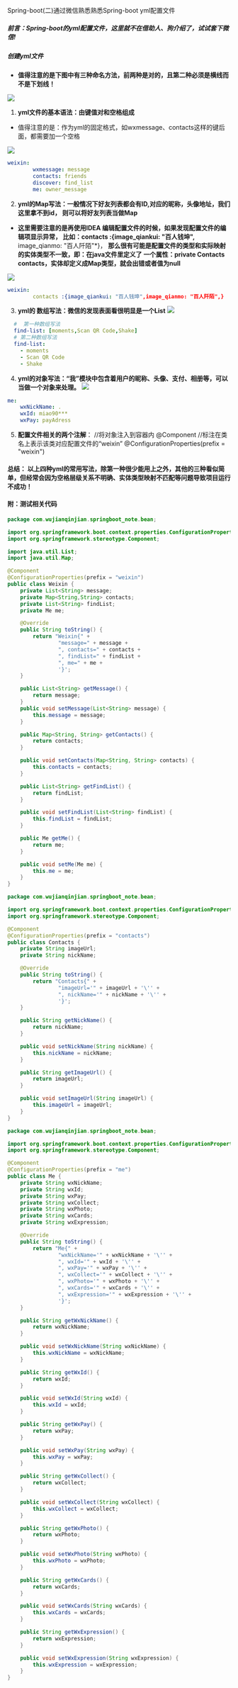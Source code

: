 Spring-boot(二)通过微信熟悉熟悉Spring-boot yml配置文件


##### 前言：Spring-boot的yml配置文件，这里就不在借助人、狗介绍了，试试套下微信!
##### 创建yml文件
- **值得注意的是下图中有三种命名方法，前两种是对的，且第二种必须是横线而不是下划线！**

![](https://github.com/wujianqinjian/ImageRep/blob/master/Springboot2/Springboot2Yml/1.png)

1. **yml文件的基本语法：由键值对和空格组成**
- 值得注意的是：作为yml的固定格式，如wxmessage、contacts这样的键后面，都需要加一个空格

![](https://github.com/wujianqinjian/ImageRep/blob/master/Springboot2/Springboot2Yml/2.png)

```yml
weixin:
        wxmessage: message
        contacts: friends
        discover: find_list
        me: owner_message
```


2. **yml的Map写法：一般情况下好友列表都会有ID,对应的昵称，头像地址，我们这里拿不到id，
 则可以将好友列表当做Map**
 - **这里需要注意的是再使用IDEA 编辑配置文件的时候，如果发现配置文件的编辑项显示异常，
  比如：contacts :{image_qiankui: "百人钱坤",** image_qianmo: "百人阡陌"*}，
  **那么很有可能是配置文件的类型和实际映射的实体类型不一致，即：在java文件里定义了
  一个属性：private Contacts contacts，实体却定义成Map类型，就会出错或者值为null**
  
![](https://github.com/wujianqinjian/ImageRep/blob/master/Springboot2/Springboot2Yml/3.png)

```yml
weixin:
        contacts :{image_qiankui: "百人钱坤",image_qianmo: "百人阡陌",}
```


3. **yml的 数组写法：微信的发现表面看很明显是一个List**
![](https://github.com/wujianqinjian/ImageRep/blob/master/Springboot2/Springboot2Yml/4.png)
```yml
  #  第一种数组写法
  find-list: [moments,Scan QR Code,Shake]
  # 第二种数组写法
  find-list:
    - moments
    - Scan QR Code
    - Shake
```

4. **yml的对象写法：“我”模块中包含着用户的昵称、头像、支付、相册等，可以当做一个对象来处理。**
![](https://github.com/wujianqinjian/ImageRep/blob/master/Springboot2/Springboot2Yml/5.png)
```yml
me:
    wxNickName: .
    wxId: miao90***
    wxPay: payAdress
```
5.  **配置文件相关的两个注解**：
	//将对象注入到容器内
	@Component
	//标注在类名上表示该类对应配置文件的“weixin”
    @ConfigurationProperties(prefix = "weixin")


#### 总结： 以上四种yml的常用写法，除第一种很少能用上之外，其他的三种看似简单，但经常会因为空格层级关系不明确、实体类型映射不匹配等问题导致项目运行不成功！
#### 附：测试相关代码
```java
package com.wujianqinjian.springboot_note.bean;

import org.springframework.boot.context.properties.ConfigurationProperties;
import org.springframework.stereotype.Component;

import java.util.List;
import java.util.Map;

@Component
@ConfigurationProperties(prefix = "weixin")
public class Weixin {
    private List<String> message;
    private Map<String,String> contacts;
    private List<String> findList;
    private Me me;

    @Override
    public String toString() {
        return "Weixin{" +
                "message=" + message +
                ", contacts=" + contacts +
                ", findList=" + findList +
                ", me=" + me +
                '}';
    }

    public List<String> getMessage() {
        return message;
    }
    public void setMessage(List<String> message) {
        this.message = message;
    }

    public Map<String, String> getContacts() {
        return contacts;
    }

    public void setContacts(Map<String, String> contacts) {
        this.contacts = contacts;
    }

    public List<String> getFindList() {
        return findList;
    }

    public void setFindList(List<String> findList) {
        this.findList = findList;
    }

    public Me getMe() {
        return me;
    }

    public void setMe(Me me) {
        this.me = me;
    }
}

```

```java
package com.wujianqinjian.springboot_note.bean;

import org.springframework.boot.context.properties.ConfigurationProperties;
import org.springframework.stereotype.Component;

@Component
@ConfigurationProperties(prefix = "contacts")
public class Contacts {
    private String imageUrl;
    private String nickName;

    @Override
    public String toString() {
        return "Contacts{" +
                "imageUrl='" + imageUrl + '\'' +
                ", nickName='" + nickName + '\'' +
                '}';
    }

    public String getNickName() {
        return nickName;
    }

    public void setNickName(String nickName) {
        this.nickName = nickName;
    }

    public String getImageUrl() {
        return imageUrl;
    }

    public void setImageUrl(String imageUrl) {
        this.imageUrl = imageUrl;
    }
}

```

```java
package com.wujianqinjian.springboot_note.bean;

import org.springframework.boot.context.properties.ConfigurationProperties;
import org.springframework.stereotype.Component;

@Component
@ConfigurationProperties(prefix = "me")
public class Me {
    private String wxNickName;
    private String wxId;
    private String wxPay;
    private String wxCollect;
    private String wxPhoto;
    private String wxCards;
    private String wxExpression;

    @Override
    public String toString() {
        return "Me{" +
                "wxNickName='" + wxNickName + '\'' +
                ", wxId='" + wxId + '\'' +
                ", wxPay='" + wxPay + '\'' +
                ", wxCollect='" + wxCollect + '\'' +
                ", wxPhoto='" + wxPhoto + '\'' +
                ", wxCards='" + wxCards + '\'' +
                ", wxExpression='" + wxExpression + '\'' +
                '}';
    }

    public String getWxNickName() {
        return wxNickName;
    }

    public void setWxNickName(String wxNickName) {
        this.wxNickName = wxNickName;
    }

    public String getWxId() {
        return wxId;
    }

    public void setWxId(String wxId) {
        this.wxId = wxId;
    }

    public String getWxPay() {
        return wxPay;
    }

    public void setWxPay(String wxPay) {
        this.wxPay = wxPay;
    }

    public String getWxCollect() {
        return wxCollect;
    }

    public void setWxCollect(String wxCollect) {
        this.wxCollect = wxCollect;
    }

    public String getWxPhoto() {
        return wxPhoto;
    }

    public void setWxPhoto(String wxPhoto) {
        this.wxPhoto = wxPhoto;
    }

    public String getWxCards() {
        return wxCards;
    }

    public void setWxCards(String wxCards) {
        this.wxCards = wxCards;
    }

    public String getWxExpression() {
        return wxExpression;
    }

    public void setWxExpression(String wxExpression) {
        this.wxExpression = wxExpression;
    }
}

```
